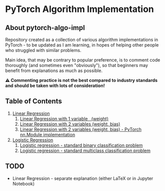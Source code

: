 <h1>PyTorch Algorithm Implementation</h1>


<h2>About pytorch-algo-impl</h2>

Repository created as a collection of various algorithm implementations in PyTorch - to be updated as I am learning, in hopes of helping other people who struggled with similar problems.

Main idea, that may be contrary to popular preference, is to comment code thoroughly (and sometimes even "obviously"), so that beginners may benefit from explanations as much as possible. 

**⚠️ Commenting practice is not the best compared to industry standards and should be taken with lots of consideration!**

<h2>Table of Contents</h2>

<ol>
  
  <li> <a href="https://github.com/LukaNedimovic/pytorch-algo-impl/tree/main/Linear%20Regression"> Linear Regression </a> 
    <br/> 
    <ol type="1">
      <li> <a href="https://github.com/LukaNedimovic/pytorch-algo-impl/blob/main/Linear%20Regression/lin_reg.py"> Linear Regression with 1 variable &nbsp (weight) </a> </li>
      <li> <a href="https://github.com/LukaNedimovic/pytorch-algo-impl/blob/main/Linear%20Regression/lin_reg_2_variables.py"> Linear Regression with 2 variables (weight, bias) </a> </li>
      <li> <a href="https://github.com/LukaNedimovic/pytorch-algo-impl/blob/main/Linear%20Regression/lin_reg_nn_module.py"> Linear Regression with 2 variables (weight, bias) - PyTorch nn.Module implementation </a> </li>
    </ol>
  </li>

  <li> <a href="https://github.com/LukaNedimovic/pytorch-algo-impl/tree/main/Logistic%20Regression"> Logistic Regression </a> 
    <br/> 
    <ol type="1">
      <li> <a href="https://github.com/LukaNedimovic/pytorch-algo-impl/blob/main/Logistic%20Regression/Binary%20Classification.ipynb"> Logistic regression - standard binary classification problem </a> </li>
      <li> <a href="https://github.com/LukaNedimovic/pytorch-algo-impl/blob/main/Logistic%20Regression/Multiclass%20Classification.ipynb"> Logistic regression - standard multiclass classification problem </a> </li>
    </ol>
  </li>
  
</ol>

<h2> TODO </h2>

<ul>
  <li>Linear Regression - separate explanation (either LaTeX or in Jupyter Notebook)</li>
</ul>
